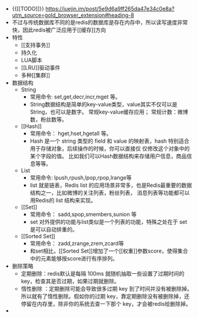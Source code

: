 - {{[[TODO]]}} https://juejin.im/post/5e9d6a9ff265da47e34c0e8a?utm_source=gold_browser_extension#heading-8
- 不过与传统数据库不同的是redis的数据库是存在内存中，所以读写速度非常快，因此redis被广泛应用于[[缓存]]方向
- 特性
    - [[支持事务]]
    - 持久化
    - LUA脚本
    - [[LRU]]驱动事件
    - 多种[[集群]]
- 数据结构
    - String
        - 常用命令: set,get,decr,incr,mget 等。
        - String数据结构是简单的key-value类型，value其实不仅可以是String，也可以是数字。 常规key-value缓存应用； 常规计数：微博数，粉丝数等。
    - [[Hash]]
        - 常用命令： hget,hset,hgetall 等。
        - Hash 是一个 string 类型的 ﬁeld 和 value 的映射表，hash 特别适合用于存储对象，后续操作的时候，你可以直接仅 仅修改这个对象中的某个字段的值。 比如我们可以Hash数据结构来存储用户信息，商品信息等等。
    - List
        - 常用命令: lpush,rpush,lpop,rpop,lrange等
        - list 就是链表，Redis list 的应用场景非常多，也是Redis最重要的数据结构之一，比如微博的关注列表，粉丝列表， 消息列表等功能都可以用Redis的 list 结构来实现。
    - [[Set]]
        - 常用命令： sadd,spop,smembers,sunion 等
        - set 对外提供的功能与list类似是一个列表的功能，特殊之处在于 set 是可以自动排重的。
    - [[Sorted Set]]
        - 常用命令： zadd,zrange,zrem,zcard等
        - 和set相比，[[Sorted Set]]增加了一个[[权重]]参数score，使得集合中的元素能够按score进行有序排列。
- 删除策略
    - 定期删除：redis默认是每隔 100ms 就随机抽取一些设置了过期时间的key，检查其是否过期，如果过期就删除。
    - 惰性删除 ：定期删除可能会导致很多过期 key 到了时间并没有被删除掉。所以就有了惰性删除。假如你的过期 key，靠定期删除没有被删除掉，还停留在内存里，除非你的系统去查一下那个 key，才会被redis给删除掉。
- 
